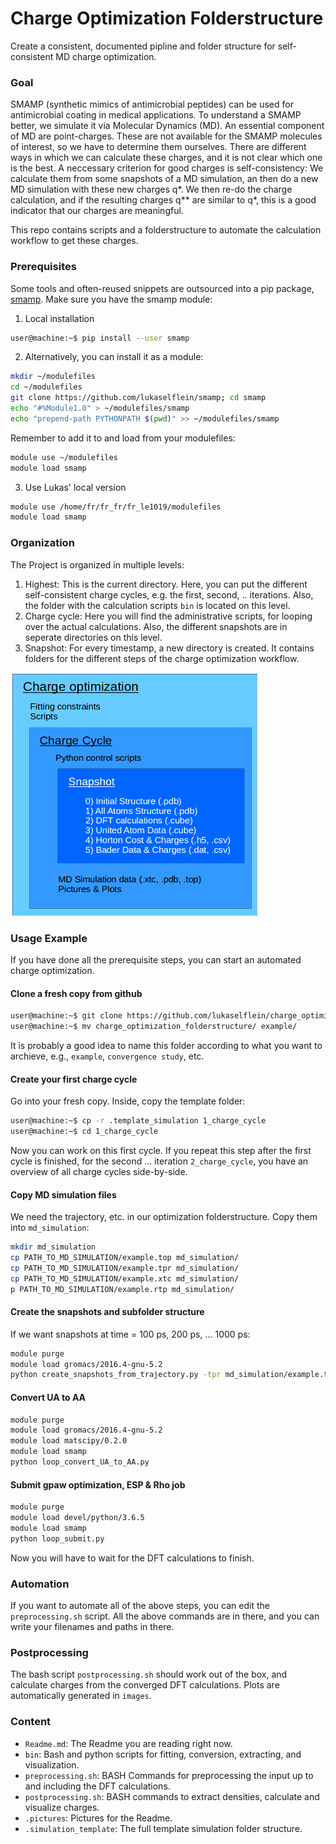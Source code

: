 # Charge Optimization Folderstructure
Create a consistent, documented pipline and folder structure for self-consistent MD charge optimization.

### Goal
SMAMP (synthetic mimics of antimicrobial peptides) can be used for antimicrobial coating in medical applications.
To understand a SMAMP better, we simulate it via Molecular Dynamics (MD).
An essential component of MD are point-charges.
These are not available for the SMAMP molecules of interest, so we have to determine them ourselves.
There are different ways in which we can calculate these charges, and it is not clear which one is the best.
A neccessary criterion for good charges is self-consistency: 
We calculate them from some snapshots of a MD simulation, an then do a new MD simulation with these new charges q*. 
We then re-do the charge calculation, and if the resulting charges q** are similar to q*, this is a good indicator that our charges are meaningful.

This repo contains scripts and a folderstructure to automate the calculation workflow to get these charges.

### Prerequisites
Some tools and often-reused snippets are outsourced into a pip package, [smamp](https://github.com/lukaselflein/smamp).
Make sure you have the smamp module:
1. Local installation
```bash
user@machine:~$ pip install --user smamp
```

2. Alternatively, you can install it as a module:
```bash
mkdir ~/modulefiles
cd ~/modulefiles
git clone https://github.com/lukaselflein/smamp; cd smamp
echo "#%Module1.0" > ~/modulefiles/smamp
echo "prepend-path PYTHONPATH $(pwd)" >> ~/modulefiles/smamp
```

Remember to add it to and load from your modulefiles:
```bash
module use ~/modulefiles
module load smamp
```
3. Use Lukas' local version
```bash
module use /home/fr/fr_fr/fr_le1019/modulefiles
module load smamp
```

### Organization
The Project is organized in multiple levels:
1. Highest: This is the current directory. Here, you can put the different self-consistent charge cycles, e.g. the first, second, .. iterations. Also, the folder with the calculation scripts `bin` is located on this level.
2. Charge cycle: Here you will find the administrative scripts, for looping over the actual calculations. Also, the different snapshots are in seperate directories on this level.
3. Snapshot: For every timestamp, a new directory is created. It contains folders for the different steps of the charge optimization workflow.
<img src="./.pictures/folder_hierarchy.png" width="400px">

### Usage Example
If you have done all the prerequisite steps, you can start an automated charge optimization.
#### Clone a fresh copy from github
```bash
user@machine:~$ git clone https://github.com/lukaselflein/charge_optimization_folderstructure
user@machine:~$ mv charge_optimization_folderstructure/ example/
```
It is probably a good idea to name this folder according to what you want to archieve, e.g., `example`, `convergence study`, etc.

#### Create your first charge cycle
Go into your fresh copy. Inside, copy the template folder:
```bash
user@machine:~$ cp -r .template_simulation 1_charge_cycle 
user@machine:~$ cd 1_charge_cycle
```
Now you can work on this first cycle. If you repeat this step after the first cycle is finished, for the second ... iteration `2_charge_cycle`, you have an overview of all charge cycles side-by-side.

#### Copy MD simulation files
We need the trajectory, etc. in our optimization folderstructure. Copy them into `md_simulation`:
```bash
mkdir md_simulation
cp PATH_TO_MD_SIMULATION/example.top md_simulation/
cp PATH_TO_MD_SIMULATION/example.tpr md_simulation/
cp PATH_TO_MD_SIMULATION/example.xtc md_simulation/
p PATH_TO_MD_SIMULATION/example.rtp md_simulation/
```

#### Create the snapshots and subfolder structure
If we want snapshots at time = 100 ps, 200 ps, ... 1000 ps:
```bash
module purge
module load gromacs/2016.4-gnu-5.2
python create_snapshots_from_trajectory.py -tpr md_simulation/example.tpr -top md_simulation/example.top -xtc md_simulation/example.xtc -s 100 -d 100 -e 1000
```

#### Convert UA to AA
```bash
module purge
module load gromacs/2016.4-gnu-5.2
module load matscipy/0.2.0
module load smamp
python loop_convert_UA_to_AA.py
```

#### Submit gpaw optimization, ESP & Rho job
```bash
module purge
module load devel/python/3.6.5
module load smamp
python loop_submit.py
```
Now you will have to wait for the DFT calculations to finish.

### Automation
If you want to automate all of the above steps, you can edit the `preprocessing.sh` script. All the above commands are in there, and you can write your filenames and paths in there.

### Postprocessing
The bash script `postprocessing.sh` should work out of the box, and calculate charges from the converged DFT calculations.
Plots are automatically generated in `images`.

### Content
* `Readme.md`: The Readme you are reading right now.
* `bin`: Bash and python scripts for fitting, conversion, extracting, and visualization.
* `preprocessing.sh`: BASH Commands for preprocessing the input up to and including the DFT calculations.
* `postprocessing.sh`: BASH commands to extract densities, calculate and visualize charges.
* `.pictures`: Pictures for the Readme.
* `.simulation_template`: The full template simulation folder structure.
